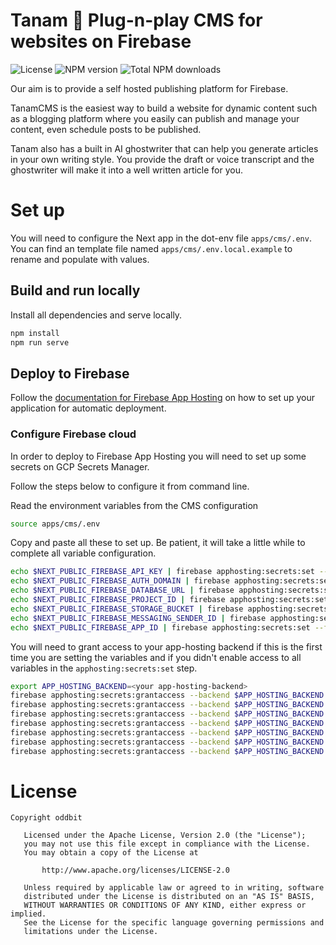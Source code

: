 # Tanam 🌱 Plug-n-play CMS for websites on Firebase

![License](https://img.shields.io/npm/l/tanam.svg)
![NPM version](https://img.shields.io/npm/v/tanam.svg)
![Total NPM downloads](https://img.shields.io/npm/dt/tanam.svg)

Our aim is to provide a self hosted publishing platform for Firebase.

TanamCMS is the easiest way to build a website for dynamic content such as a blogging platform where you easily can publish and manage your content, even schedule posts to be published.

Tanam also has a built in AI ghostwriter that can help you generate articles in your own writing style. You provide the draft or voice transcript and the ghostwriter will make it into a well written article for you.

# Set up

You will need to configure the Next app in the dot-env file `apps/cms/.env`. You can find an template file named `apps/cms/.env.local.example` to rename and populate with values.

## Build and run locally

Install all dependencies and serve locally.

```sh
npm install
npm run serve
```

## Deploy to Firebase

Follow the [documentation for Firebase App Hosting](https://firebase.google.com/docs/app-hosting)
on how to set up your application for automatic deployment.

### Configure Firebase cloud

In order to deploy to Firebase App Hosting you will need to set up some secrets on GCP Secrets Manager.

Follow the steps below to configure it from command line.

Read the environment variables from the CMS configuration

```sh
source apps/cms/.env
```

Copy and paste all these to set up. Be patient, it will take a little while to complete all variable configuration.

```sh
echo $NEXT_PUBLIC_FIREBASE_API_KEY | firebase apphosting:secrets:set --force --data-file - tanamApiKey
echo $NEXT_PUBLIC_FIREBASE_AUTH_DOMAIN | firebase apphosting:secrets:set --force --data-file - tanamAuthDomain
echo $NEXT_PUBLIC_FIREBASE_DATABASE_URL | firebase apphosting:secrets:set --force --data-file - tanamDatabaseUrl
echo $NEXT_PUBLIC_FIREBASE_PROJECT_ID | firebase apphosting:secrets:set --force --data-file - tanamProjectId
echo $NEXT_PUBLIC_FIREBASE_STORAGE_BUCKET | firebase apphosting:secrets:set --force --data-file - tanamStorageBucket
echo $NEXT_PUBLIC_FIREBASE_MESSAGING_SENDER_ID | firebase apphosting:secrets:set --force --data-file - tanamMessagingSenderId
echo $NEXT_PUBLIC_FIREBASE_APP_ID | firebase apphosting:secrets:set --force --data-file - tanamAppId
```

You will need to grant access to your app-hosting backend if this is the first time you are setting the variables
and if you didn't enable access to all variables in the `apphosting:secrets:set` step.

```sh
export APP_HOSTING_BACKEND=<your app-hosting-backend>
firebase apphosting:secrets:grantaccess --backend $APP_HOSTING_BACKEND tanamApiKey
firebase apphosting:secrets:grantaccess --backend $APP_HOSTING_BACKEND tanamAuthDomain
firebase apphosting:secrets:grantaccess --backend $APP_HOSTING_BACKEND tanamDatabaseUrl
firebase apphosting:secrets:grantaccess --backend $APP_HOSTING_BACKEND tanamProjectId
firebase apphosting:secrets:grantaccess --backend $APP_HOSTING_BACKEND tanamStorageBucket
firebase apphosting:secrets:grantaccess --backend $APP_HOSTING_BACKEND tanamMessagingSenderId
firebase apphosting:secrets:grantaccess --backend $APP_HOSTING_BACKEND tanamAppId
```

# License

```
Copyright oddbit

   Licensed under the Apache License, Version 2.0 (the "License");
   you may not use this file except in compliance with the License.
   You may obtain a copy of the License at

       http://www.apache.org/licenses/LICENSE-2.0

   Unless required by applicable law or agreed to in writing, software
   distributed under the License is distributed on an "AS IS" BASIS,
   WITHOUT WARRANTIES OR CONDITIONS OF ANY KIND, either express or implied.
   See the License for the specific language governing permissions and
   limitations under the License.
```
